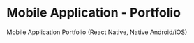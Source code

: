 # Mobile Application - Portfolio
Mobile Application Portfolio (React Native, Native Android/iOS)




